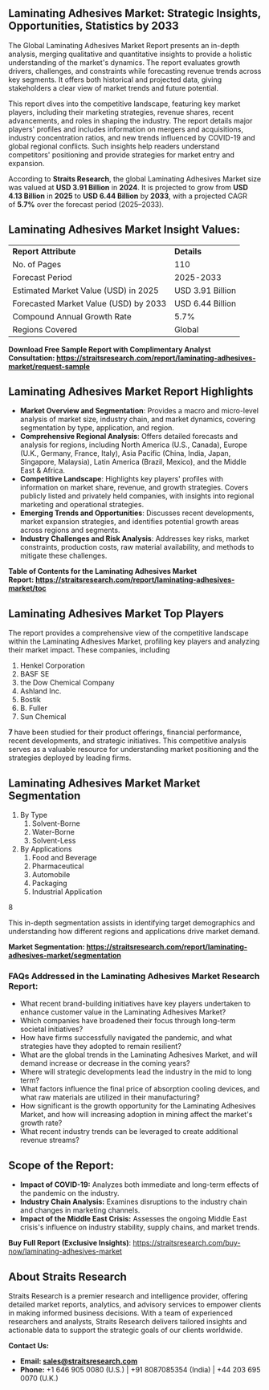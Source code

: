 <p>&nbsp;</p>
<h2>Laminating Adhesives Market: Strategic Insights, Opportunities, Statistics by&nbsp;2033</h2>
<p>The Global Laminating Adhesives Market Report presents an in-depth analysis, merging qualitative and quantitative insights to provide a holistic understanding of the market's dynamics. The report evaluates growth drivers, challenges, and constraints while forecasting revenue trends across key segments. It offers both historical and projected data, giving stakeholders a clear view of market trends and future potential.</p>
<p>This report dives into the competitive landscape, featuring key market players, including their marketing strategies, revenue shares, recent advancements, and roles in shaping the industry. The report details major players' profiles and includes information on mergers and acquisitions, industry concentration ratios, and new trends influenced by COVID-19 and global regional conflicts. Such insights help readers understand competitors' positioning and provide strategies for market entry and expansion.</p>
<p>According to&nbsp;<strong>Straits Research</strong>, the global Laminating Adhesives Market size was valued at&nbsp;<strong>USD 3.91 Billion</strong>&nbsp;in&nbsp;<strong>2024</strong>. It is projected&nbsp;to grow from&nbsp;<strong>USD 4.13 Billion</strong>&nbsp;in&nbsp;<strong>2025</strong>&nbsp;to&nbsp;<strong>USD 6.44 Billion</strong>&nbsp;by&nbsp;<strong>2033</strong>, with a projected CAGR of&nbsp;<strong>5.7%</strong>&nbsp;over the forecast period (2025&ndash;2033).</p>
<h2>Laminating Adhesives Market Insight Values:</h2>
<table>
<tbody>
<tr>
<td><strong>Report Attribute</strong></td>
<td><strong>Details</strong></td>
</tr>
<tr>
<td>No. of Pages</td>
<td>110</td>
</tr>
<tr>
<td>Forecast Period</td>
<td>2025-2033</td>
</tr>
<tr>
<td>Estimated Market Value (USD) in&nbsp;2025</td>
<td>USD 3.91 Billion</td>
</tr>
<tr>
<td>Forecasted Market Value (USD) by 2033</td>
<td>USD 6.44 Billion</td>
</tr>
<tr>
<td>Compound Annual Growth Rate</td>
<td>5.7%</td>
</tr>
<tr>
<td>Regions Covered</td>
<td>Global</td>
</tr>
</tbody>
</table>
<p><strong>Download Free Sample Report with&nbsp;Complimentary Analyst Consultation:&nbsp;<a href="https://straitsresearch.com/report/laminating-adhesives-market/request-sample">https://straitsresearch.com/report/laminating-adhesives-market/request-sample</a></strong></p>
<h2>Laminating Adhesives Market Report Highlights</h2>
<ul>
<li><strong>Market Overview and Segmentation</strong>: Provides a macro and micro-level analysis of market size, industry chain, and market dynamics, covering segmentation by type, application, and region.</li>
<li><strong>Comprehensive Regional Analysis</strong>: Offers detailed forecasts and analysis for regions, including North America (U.S., Canada), Europe (U.K., Germany, France, Italy), Asia Pacific (China, India, Japan, Singapore, Malaysia), Latin America (Brazil, Mexico), and the Middle East &amp; Africa.</li>
<li><strong>Competitive Landscape</strong>: Highlights key players' profiles with information on market share, revenue, and growth strategies. Covers publicly listed and privately held companies, with insights into regional marketing and operational strategies.</li>
<li><strong>Emerging Trends and Opportunities</strong>: Discusses recent developments, market expansion strategies, and identifies potential growth areas across regions and segments.</li>
<li><strong>Industry Challenges and Risk Analysis</strong>: Addresses key risks, market constraints, production costs, raw material availability, and methods to mitigate these challenges.</li>
</ul>
<p><strong>Table of Contents for the Laminating Adhesives Market Report:&nbsp;<a href="https://straitsresearch.com/report/laminating-adhesives-market/toc">https://straitsresearch.com/report/laminating-adhesives-market/toc</a></strong></p>
<h2>Laminating Adhesives Market Top Players</h2>
<p>The report provides a comprehensive view of the competitive landscape within the Laminating Adhesives Market, profiling key players and analyzing their market impact. These companies, including&nbsp;</p>
<ol>
<li>Henkel Corporation</li>
<li>BASF SE</li>
<li>the Dow Chemical Company</li>
<li>Ashland Inc.</li>
<li>Bostik</li>
<li>B. Fuller</li>
<li>Sun Chemical</li>
</ol>
<p><strong>7&nbsp;</strong>have been studied for their product offerings, financial performance, recent developments, and strategic initiatives. This competitive analysis serves as a valuable resource for understanding market positioning and the strategies deployed by leading firms.</p>
<h2>Laminating Adhesives Market Market Segmentation</h2>
<ol>
<li>By Type
<ol>
<li>Solvent-Borne</li>
<li>Water-Borne</li>
<li>Solvent-Less</li>
</ol>
</li>
<li>By Applications
<ol>
<li>Food and Beverage</li>
<li>Pharmaceutical</li>
<li>Automobile</li>
<li>Packaging</li>
<li>Industrial Application</li>
</ol>
</li>
</ol>
<p>8</p>
<p>This in-depth segmentation assists in identifying target demographics and understanding how different regions and applications drive market demand.</p>
<p><strong>Market Segmentation:&nbsp;<a href="https://straitsresearch.com/report/laminating-adhesives-market/segmentation">https://straitsresearch.com/report/laminating-adhesives-market/segmentation</a></strong></p>
<h3>FAQs Addressed in the Laminating Adhesives Market Research Report:</h3>
<ul>
<li>What recent brand-building initiatives have key players undertaken to enhance customer value in the Laminating Adhesives Market?</li>
<li>Which companies have broadened their focus through long-term societal initiatives?</li>
<li>How have firms successfully navigated the pandemic, and what strategies have they adopted to remain resilient?</li>
<li>What are the global trends in the Laminating Adhesives Market, and will demand increase or decrease in the coming years?</li>
<li>Where will strategic developments lead the industry in the mid to long term?</li>
<li>What factors influence the final price of absorption cooling devices, and what raw materials are utilized in their manufacturing?</li>
<li>How significant is the growth opportunity for the Laminating Adhesives Market, and how will increasing adoption in mining affect the market's growth rate?</li>
<li>What recent industry trends can be leveraged to create additional revenue streams?</li>
</ul>
<h2>Scope of the Report:</h2>
<ul>
<li><strong>Impact of COVID-19:</strong>&nbsp;Analyzes both immediate and long-term effects of the pandemic on the industry.</li>
<li><strong>Industry Chain Analysis:</strong>&nbsp;Examines disruptions to the industry chain and changes in marketing channels.</li>
<li><strong>Impact of the Middle East Crisis:</strong>&nbsp;Assesses the ongoing Middle East crisis's influence on industry stability, supply chains, and market trends.</li>
</ul>
<p><strong>Buy Full Report (Exclusive Insights)</strong>:&nbsp;<a href="https://straitsresearch.com/buy-now/laminating-adhesives-market">https://straitsresearch.com/buy-now/laminating-adhesives-market</a></p>
<h2>About Straits Research</h2>
<p>Straits Research is a premier research and intelligence provider, offering detailed market reports, analytics, and advisory services to empower clients in making informed business decisions. With a team of experienced researchers and analysts, Straits Research delivers tailored insights and actionable data to support the strategic goals of our clients worldwide.</p>
<p><strong>Contact Us:</strong></p>
<ul>
<li><strong>Email:&nbsp;<a href="sales@straitsresearch.com">sales@straitsresearch.com</a></strong></li>
<li><strong>Phone:</strong>&nbsp;+1 646 905 0080 (U.S.) | +91 8087085354 (India) | +44 203 695 0070 (U.K.)</li>
</ul>
<p>&nbsp;</p>
